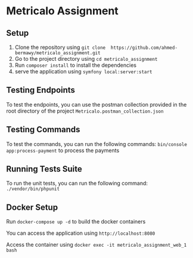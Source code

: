 # Metricalo Assignment
## Setup
1. Clone the repository using `git clone  https://github.com/ahmed-bermawy/metricalo_assignment.git`
2. Go to the project directory using `cd metricalo_assignment`
3. Run `composer install` to install the dependencies
4. serve the application using `symfony local:server:start`

## Testing Endpoints
To test the endpoints, you can use the postman collection provided in the root directory of the project `Metricalo.postman_collection.json`

## Testing Commands
To test the commands, you can run the following commands:
`bin/console app:process-payment` to process the payments

## Running Tests Suite
To run the unit tests, you can run the following command: `./vendor/bin/phpunit`

## Docker Setup
Run `docker-compose up -d` to build the docker containers

You can access the application using `http://localhost:8080`

Access the container using `docker exec -it metricalo_assignment_web_1 bash`
